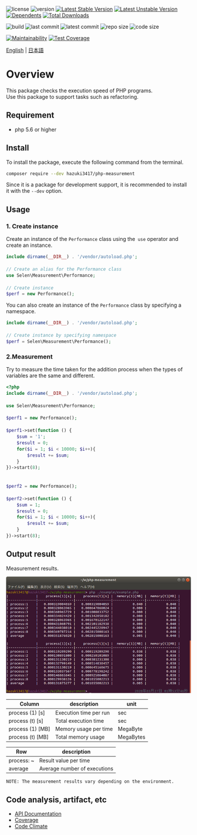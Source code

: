 ![license](https://img.shields.io/github/license/hazuki3417/php-measurement) ![version](https://img.shields.io/packagist/php-v/hazuki3417/php-measurement) [![Latest Stable Version](https://poser.pugx.org/hazuki3417/php-measurement/v)](//packagist.org/packages/hazuki3417/php-measurement) [![Latest Unstable Version](https://poser.pugx.org/hazuki3417/php-measurement/v/unstable)](//packagist.org/packages/hazuki3417/php-measurement) [![Dependents](https://poser.pugx.org/hazuki3417/php-measurement/dependents)](//packagist.org/packages/hazuki3417/php-measurement) [![Total Downloads](https://poser.pugx.org/hazuki3417/php-measurement/downloads)](//packagist.org/packages/hazuki3417/php-measurement) 

<!-- ![tag](https://img.shields.io/github/v/tag/hazuki3417/php-measurement)  -->
![build](https://img.shields.io/gitlab/pipeline/hazuki3417/php-measurement) ![last commit](https://img.shields.io/github/last-commit/hazuki3417/php-measurement) ![latest commit](https://img.shields.io/github/commits-since/hazuki3417/php-measurement/1.1.0) ![repo size](https://img.shields.io/github/repo-size/hazuki3417/php-measurement) ![code size](https://img.shields.io/github/languages/code-size/hazuki3417/php-measurement)

[![Maintainability](https://api.codeclimate.com/v1/badges/fc91d1a54ca4689fb4e3/maintainability)](https://codeclimate.com/github/hazuki3417/php-measurement/maintainability) [![Test Coverage](https://api.codeclimate.com/v1/badges/fc91d1a54ca4689fb4e3/test_coverage)](https://codeclimate.com/github/hazuki3417/php-measurement/test_coverage)

[English](README.md) | [日本語](README.ja.md)

# Overview

This package checks the execution speed of PHP programs.  
Use this package to support tasks such as refactoring.

## Requirement
- php 5.6 or higher
 

## Install

To install the package, execute the following command from the terminal.

```sh
composer require --dev hazuki3417/php-measurement
```

Since it is a package for development support, it is recommended to install it with the `--dev` option.


## Usage

### 1. Create instance
Create an instance of the `Performance` class using the` use` operator and create an instance.  

```php
include dirname(__DIR__) . '/vendor/autoload.php';

// Create an alias for the Performance class
use Selen\Measurement\Performance;

// Create instance
$perf = new Performance();

```

You can also create an instance of the `Performance` class by specifying a namespace.

```php
include dirname(__DIR__) . '/vendor/autoload.php';

// Create instance by specifying namespace
$perf = Selen\Measurement\Performance();

```

### 2.Measurement

Try to measure the time taken for the addition process when the types of variables are the same and different.


```php
<?php
include dirname(__DIR__) . '/vendor/autoload.php';

use Selen\Measurement\Performance;

$perf1 = new Performance();

$perf1->set(function () {
    $sum = '1';
    $result = 0;
    for($i = 1; $i < 10000; $i++){
        $result += $sum;
    }
})->start(8);


$perf2 = new Performance();

$perf2->set(function () {
    $sum = 1;
    $result = 0;
    for($i = 1; $i < 10000; $i++){
        $result += $sum;
    }
})->start(8);

```


## Output result

Measurement results.

![performance](docs/images/performance.png)




| Column | description | unit |
| --- | --- | --- |
| process (1) [s] | Execution time per run | sec |
| process (t) [s] | Total execution time | sec ||
| process (1) [MB] | Memory usage per time | MegaByte |
| process (t) [MB] | Total memory usage | MegaBytes |

| Row | description |
| --- | --- |
| process: ~ | Result value per time |
| average | Average number of executions |

```
NOTE: The measurement results vary depending on the environment.
```

## Code analysis, artifact, etc

 - [API Documentation](https://php-measurement.s3-ap-northeast-1.amazonaws.com/phpdoc/index.html)
 - [Coverage](https://php-measurement.s3-ap-northeast-1.amazonaws.com/coverage/index.html)
 - [Code Climate](https://codeclimate.com/github/hazuki3417/php-measurement)
